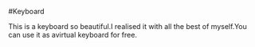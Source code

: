 #Keyboard

This is a keyboard so beautiful.I realised it with all the best of myself.You can use it as avirtual keyboard for free.

